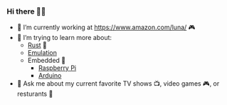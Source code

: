 ### Hi there 👋🏾

- 🔭 I’m currently working at https://www.amazon.com/luna/ 🎮
- 🌱 I’m trying to learn more about:
  - [Rust](https://www.rust-lang.org/) 🦀
  - [Emulation](http://www.emulator101.com/welcome.html)
  - Embedded 🤖
    - [Raspberry Pi](https://www.raspberrypi.com/)
    - [Arduino](https://www.arduino.cc/)
- 💬 Ask me about my current favorite TV shows 📺, video games 🎮, or resturants 🍜 
